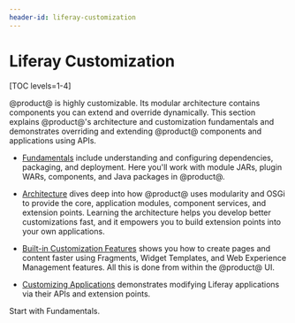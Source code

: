 ```yaml
---
header-id: liferay-customization
---
```


# Liferay Customization

[TOC levels=1-4]

@product@ is highly customizable. Its modular architecture contains components
you can extend and override dynamically. This section explains @product@'s
architecture and customization fundamentals and demonstrates overriding and
extending @product@ components and applications using APIs. 

-   [Fundamentals](/docs/7-2/customization/-/knowledge_base/c/fundamentals)
    include understanding and configuring dependencies, packaging, and
    deployment. Here you'll work with module JARs, plugin WARs, components, and
    Java packages in @product@. 
 
-   [Architecture](/docs/7-2/customization/-/knowledge_base/c/architecture)
    dives deep into how @product@ uses modularity and OSGi to provide the core,
    application modules, component services, and extension points. Learning the
    architecture helps you develop better customizations fast, and it empowers
    you to build extension points into your own applications.

-   [Built-in Customization Features](/docs/7-2/customization/-/knowledge_base/c/built-in-customization-features)
    shows you how to create pages and content faster using Fragments,
    Widget Templates, and Web Experience Management features. All this is done
    from within the @product@ UI.

-   [Customizing Applications](/docs/7-2/customization/-/knowledge_base/c/customizing-applications)
    demonstrates modifying Liferay applications via their APIs and extension
    points. 

Start with Fundamentals. 

